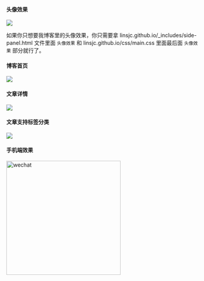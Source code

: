 #### 头像效果

![](https://linsjc.github.io/images/readme/icon.gif)

如果你只想要我博客里的头像效果，你只需要拿 linsjc.github.io/_includes/side-panel.html 文件里面 `头像效果` 和 linsjc.github.io/css/main.css 里面最后面 `头像效果` 部分就行了。

#### 博客首页   

![](https://linsjc.github.io//images/readme/img4.png)   

#### 文章详情   

![](https://linsjc.github.io/images/readme/img1.png)


#### 文章支持标签分类 

![](https://linsjc.github.io/images/readme/img2.png)

#### 手机端效果

<img width="300" src="https://linsjc.github.io/images/readme/img5.png" alt="wechat">